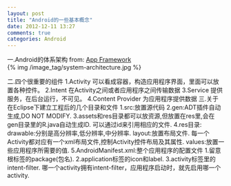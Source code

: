 ```yaml
---
layout: post
title: "Android的一些基本概念"
date: 2012-12-11 13:27
comments: true
categories: Android
---
```

一.Android的体系架构 from: [App Framework](http://developer.android.com/about/versions/index.html)    
{% img /image_tag/system-architecture.jpg %}    
<!-- more -->

二.四个很重要的组件
    1.Activity
	    可以看成容器，构造应用程序界面，里面可以放置各种控件。
	2.Intent
	    在Activity之间或者应用程序之间传输数据
	3.Service
	    提供服务，在后台运行，不可见。
	4.Content Provider
	    为应用程序提供数据
三.关于在Eclipse下建立工程后的几个目录和文件
    1.src:放置源代码
	2.gen:ADT插件自动生成,DO NOT MODIFY.
	3.assets和res目录都可以放资源,但放置在res里,会在gen目录里的R.java自动生成ID.
	  可以通过id来引用相应的文件.
	4.res目录:
	    drawable:分别是高分辨率,低分辨率,中分辨率.
		layout:放置布局文件.
		       每一个Activity都对应有一个xml布局文件,控制Activity控件布局及其属性.
		values:放置一些应用程序所需要的值.
    5.AndroidManifest.xml:整个应用程序的配置文件
	    1.留意根标签的package(包名).
		2.application标签的icon和label.
		3.activity标签里的intent-filter.
		    哪一个activity拥有intent-filter，应用程序启动时，就先启用哪一个activity.
		
